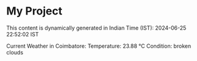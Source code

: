 # My Project

This content is dynamically generated in Indian Time (IST): 2024-06-25 22:52:02 IST


Current Weather in Coimbatore:
Temperature: 23.88 °C
Condition: broken clouds
